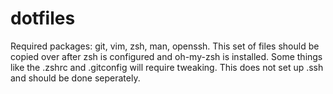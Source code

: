 # dotfiles
Required packages: git, vim, zsh, man, openssh.
This set of files should be copied over after zsh is configured and oh-my-zsh is installed.
Some things like the .zshrc and .gitconfig will require tweaking.
This does not set up .ssh and should be done seperately.
